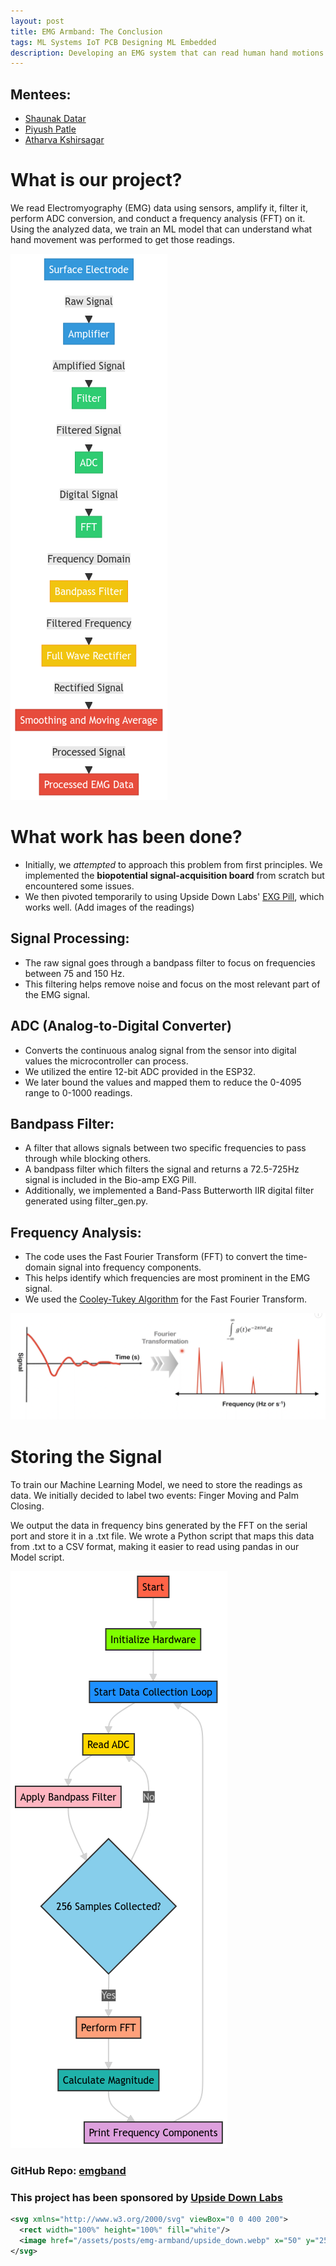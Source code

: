 ```yaml
---
layout: post
title: EMG Armband: The Conclusion
tags: ML Systems IoT PCB Designing ML Embedded
description: Developing an EMG system that can read human hand motions.
---
```


## Mentees:
- [Shaunak Datar](https://github.com/ShaunakKDatar)
- [Piyush Patle](https://github.com/PiyushPatle26)
- [Atharva Kshirsagar](https://github.com/vovw)

# What is our project?
We read Electromyography (EMG) data using sensors, amplify it, filter it, perform ADC conversion, and conduct a frequency analysis (FFT) on it. Using the analyzed data, we train an ML model that can understand what hand movement was performed to get those readings.

![Hardware Flow](/assets/posts/emg-armband/hardware_flow.png)

# What work has been done?
- Initially, we *attempted* to approach this problem from first principles. We implemented the **biopotential signal-acquisition board** from scratch but encountered some issues.
- We then pivoted temporarily to using Upside Down Labs' [EXG Pill](https://github.com/upsidedownlabs/BioAmp-EXG-Pill), which works well.
(Add images of the readings)

## Signal Processing:
- The raw signal goes through a bandpass filter to focus on frequencies between 75 and 150 Hz.
- This filtering helps remove noise and focus on the most relevant part of the EMG signal.

## ADC (Analog-to-Digital Converter)
- Converts the continuous analog signal from the sensor into digital values the microcontroller can process.
- We utilized the entire 12-bit ADC provided in the ESP32.
- We later bound the values and mapped them to reduce the 0-4095 range to 0-1000 readings.

## Bandpass Filter: 
- A filter that allows signals between two specific frequencies to pass through while blocking others.
- A bandpass filter which filters the signal and returns a 72.5-725Hz signal is included in the Bio-amp EXG Pill.
- Additionally, we implemented a Band-Pass Butterworth IIR digital filter generated using filter_gen.py.

## Frequency Analysis:
- The code uses the Fast Fourier Transform (FFT) to convert the time-domain signal into frequency components.
- This helps identify which frequencies are most prominent in the EMG signal.
- We used the [Cooley-Tukey Algorithm](https://en.wikipedia.org/wiki/Cooley%E2%80%93Tukey_FFT_algorithm) for the Fast Fourier Transform.

![FFT](/assets/posts/emg-armband/fft.png)

# Storing the Signal
To train our Machine Learning Model, we need to store the readings as data. We initially decided to label two events: Finger Moving and Palm Closing.

We output the data in frequency bins generated by the FFT on the serial port and store it in a .txt file. We wrote a Python script that maps this data from .txt to a CSV format, making it easier to read using pandas in our Model script.

![Flow](/assets/posts/emg-armband/flow.png)

### GitHub Repo: [emgband](https://github.com/vovw/emgband)

### This project has been sponsored by [Upside Down Labs](https://upsidedownlabs.tech/)



```svg
<svg xmlns="http://www.w3.org/2000/svg" viewBox="0 0 400 200">
  <rect width="100%" height="100%" fill="white"/>
  <image href="/assets/posts/emg-armband/upside_down.webp" x="50" y="25" width="300" height="150"/>
</svg>

```


